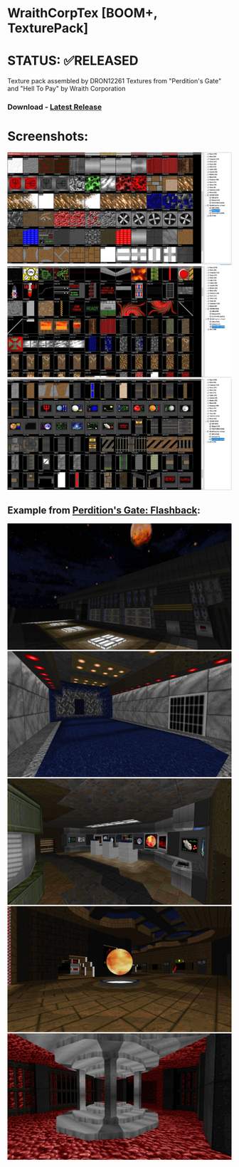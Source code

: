 # WraithCorpTex [BOOM+, TexturePack]

# STATUS: ✅RELEASED

Texture pack assembled by DRON12261
Textures from "Perdition's Gate" and "Hell To Pay" by Wraith Corporation

### Download - [Latest Release](https://github.com/Doom-Mapping-Modding-Lair-DRON12261/RES-ColossalDTex/releases/latest/download/ColossalDTex_v1.wad)

# Screenshots:
![Screen1](./screens/1.PNG)
![Screen2](./screens/2.PNG)
![Screen3](./screens/3.PNG)

## Example from [Perdition's Gate: Flashback](https://github.com/dron12261games/WAD-Perditions-Gate-Flashback):
![Screen4](./screens/4.png)
![Screen5](./screens/5.png)
![Screen6](./screens/6.png)
![Screen7](./screens/7.png)
![Screen8](./screens/8.png)

